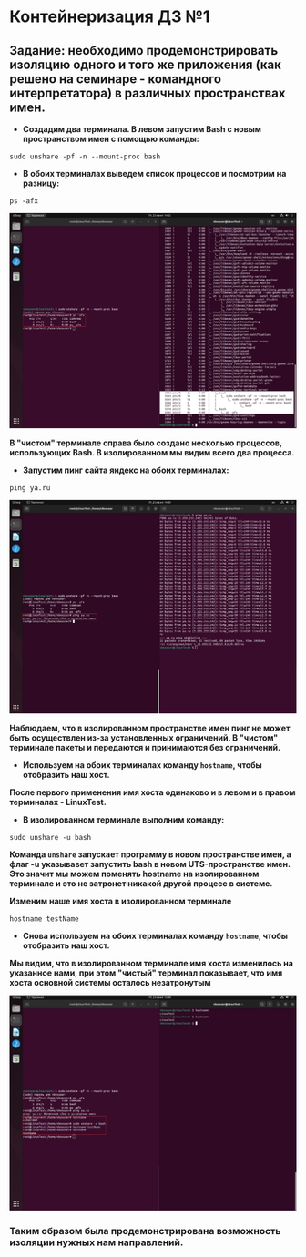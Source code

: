 # Контейнеризация ДЗ №1

## Задание: необходимо продемонстрировать изоляцию одного и того же приложения (как решено на семинаре - командного интерпретатора) в различных пространствах имен.

* **Создадим два терминала. В левом запустим Bash с новым пространством имен с помощью команды:**

```
sudo unshare -pf -n --mount-proc bash
```

* **В обоих терминалах выведем список процессов и посмотрим на разницу:**
```
ps -afx
```

![1](hw_1/1.jpg)

**В "чистом" терминале справа было создано несколько процессов, использующих Bash. В изолированном мы видим всего два процесса.**

* **Запустим пинг сайта яндекс на обоих терминалах:**

```
ping ya.ru
```
![2](hw_1/2.jpg)

**Наблюдаем, что в изолированном пространстве имен пинг не может быть осуществлен из-за установленных ограничений. В "чистом" терминале пакеты и передаются и принимаются без ограничений.**

* **Используем на обоих терминалах команду ```hostname```, чтобы отобразить наш хост.**

**После первого применения имя хоста одинаково и в левом и в правом терминалах - LinuxTest.**

* **В изолированном терминале выполним команду:**

```
sudo unshare -u bash
```

**Команда ```unshare``` запускает программу в новом пространстве имен, а флаг -u указывавет запустить bash в новом UTS-пространстве имен. Это значит мы можем поменять hostname на изолированном терминале и это не затронет никакой другой процесс в системе.**

**Изменим наше имя хоста в изолированном терминале**

```
hostname testName
```

* **Снова используем на обоих терминалах команду ```hostname```, чтобы отобразить наш хост.**

**Мы видим, что в изолированном терминале имя хоста изменилось на указанное нами, при этом "чистый" терминал показывает, что имя хоста основной системы осталось незатронутым**

![3](hw_1/3.jpg)


### **Таким образом была продемонстрирована возможность изоляции нужных нам направлений.** 